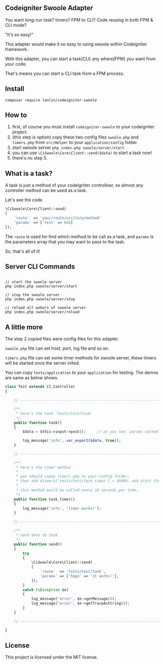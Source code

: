 
## Codeigniter Swoole Adapter

You want long-run task? timers? FPM to CLI? Code reusing in both FPM & CLI mode?

"It's so easy!"

This adapter would make it so easy to using swoole within Codeigniter framework.

With this adapter, you can start a task(CLI) any where(FPM) you want from your code.

That's means you can start a CLI task from a FPM process.


## Install

```shell
composer require lanlin/codeigniter-swoole
```


## How to

1. first, of course you must install `codeigniter-swoole` to your codeigniter project.
2. (this step is option) copy these two config files `swoole.php` and `timers.php` from `src/Helper` to your `application/config` folder.
3. start swoole server `php index.php swoole/server/start`
4. you can use `\CiSwoole\Core\Client::send($data)` to start a task now!
5. there's no step 5.


## What is a task?
A task is just a method of your codeigniter controlloer, so almost any controller method can be used as a task.

Let's see the code

```php
\CiSwoole\Core\Client::send(
[
    'route'  => 'your/route/uri/to/a/method'
    'params' => ['test' => 666]
]);
```

The `route` is used for find which method to be call as a task, and `params` is the parameters array that you may want to pass to the task.

So, that's all of it!


## Server CLI Commands

```shell

// start the swoole server
php index.php swoole/server/start

// stop the swoole server
php index.php swoole/server/stop

// reload all wokers of swoole server
php index.php swoole/server/reload

```


## A little more

The step 2 copied files were config files for this adapter.

`swoole.php` file can set host, port, log file and so on.

`timers.php` file can set some timer methods for swoole server, these timers will be started once the server inited.

You can copy `tests/application` to your `application` for testing. The demos are same as below shows.


```php
class Test extends CI_Controller
{

    // ------------------------------------------------------------------------------

    /**
     * here's the task 'tests/test/task'
     */
    public function task()
    {
        $data = $this->input->post();     // as you see, params worked like normally post data

        log_message('info', var_export($data, true));
    }

    // ------------------------------------------------------------------------------

    /**
     * here's the timer method
     *
     * you should copay timers.php to your config folder,
     * then add $timers['tests/test/task_timer'] = 10000; and start the swoole server.
     *
     * this method would be called every 10 seconds per time.
     */
    public function task_timer()
    {
        log_message('info', 'timer works!');
    }

    // ------------------------------------------------------------------------------

    /**
     * send data to task
     */
    public function send()
    {
        try
        {
            \CiSwoole\Core\Client::send(
            [
                'route'  => 'tests/test/task',
                'params' => ['hope' => 'it works!'],
            ]);
        }
        catch (\Exception $e)
        {
            log_message('error', $e->getMessage());
            log_message('error', $e->getTraceAsString());
        }
    }

    // ------------------------------------------------------------------------------

}
```


## License

This project is licensed under the MIT license.
